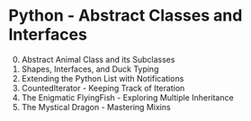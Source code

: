 # Python - Abstract Classes and Interfaces

0. Abstract Animal Class and its Subclasses
1. Shapes, Interfaces, and Duck Typing
2. Extending the Python List with Notifications
3. CountedIterator - Keeping Track of Iteration
4. The Enigmatic FlyingFish - Exploring Multiple Inheritance
5. The Mystical Dragon - Mastering Mixins